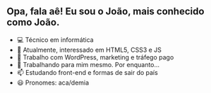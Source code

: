 ## Opa, fala aê! Eu sou o João, mais conhecido como João.
- 💻 Técnico em informática
- 👀 Atualmente, interessado em HTML5, CSS3 e JS
- 🌱 Trabalho com WordPress, marketing e tráfego pago
- 💞️ Trabalhando para mim mesmo. Por enquanto...
- 📫 Estudando front-end e formas de sair do país
- 😃 Pronomes: aca/demia

